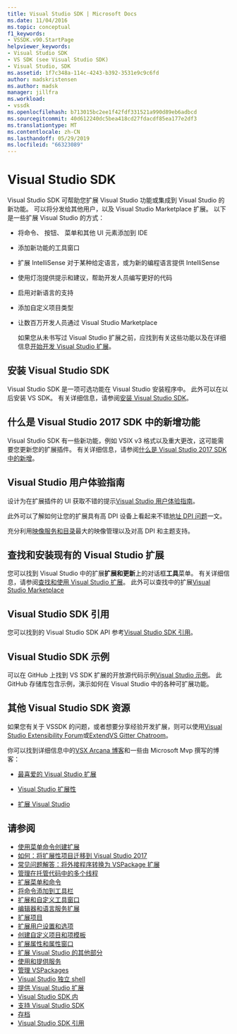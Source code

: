 ```yaml
---
title: Visual Studio SDK | Microsoft Docs
ms.date: 11/04/2016
ms.topic: conceptual
f1_keywords:
- VSSDK.v90.StartPage
helpviewer_keywords:
- Visual Studio SDK
- VS SDK (see Visual Studio SDK)
- Visual Studio, SDK
ms.assetid: 1f7c348a-114c-4243-b392-3531e9c9c6fd
author: madskristensen
ms.author: madsk
manager: jillfra
ms.workload:
- vssdk
ms.openlocfilehash: b713015bc2ee1f42fdf331521a990d89eb6adbcd
ms.sourcegitcommit: 40d612240dc5bea418cd27fdacdf85ea177e2df3
ms.translationtype: MT
ms.contentlocale: zh-CN
ms.lasthandoff: 05/29/2019
ms.locfileid: "66323089"
---
```

# <a name="visual-studio-sdk"></a>Visual Studio SDK
Visual Studio SDK 可帮助您扩展 Visual Studio 功能或集成到 Visual Studio 的新功能。 可以将分发给其他用户，以及 Visual Studio Marketplace 扩展。 以下是一些扩展 Visual Studio 的方式：

- 将命令、 按钮、 菜单和其他 UI 元素添加到 IDE

- 添加新功能的工具窗口

- 扩展 IntelliSense 对于某种给定语言，或为新的编程语言提供 IntelliSense

- 使用灯泡提供提示和建议，帮助开发人员编写更好的代码

- 启用对新语言的支持

- 添加自定义项目类型

- 让数百万开发人员通过 Visual Studio Marketplace

  如果您从未书写过 Visual Studio 扩展之前，应找到有关这些功能以及在详细信息[开始开发 Visual Studio 扩展](../extensibility/starting-to-develop-visual-studio-extensions.md)。

## <a name="install-the-visual-studio-sdk"></a>安装 Visual Studio SDK
 Visual Studio SDK 是一项可选功能在 Visual Studio 安装程序中。 此外可以在以后安装 VS SDK。 有关详细信息，请参阅[安装 Visual Studio SDK](../extensibility/installing-the-visual-studio-sdk.md)。

## <a name="whats-new-in-the-visual-studio-2017-sdk"></a>什么是 Visual Studio 2017 SDK 中的新增功能
 Visual Studio SDK 有一些新功能，例如 VSIX v3 格式以及重大更改，这可能需要您更新您的扩展插件。 有关详细信息，请参阅[什么是 Visual Studio 2017 SDK 中的新增](../extensibility/what-s-new-in-the-visual-studio-2017-sdk.md)。

## <a name="visual-studio-user-experience-guidelines"></a>Visual Studio 用户体验指南
 设计为在扩展插件的 UI 获取不错的提示[Visual Studio 用户体验指南](../extensibility/ux-guidelines/visual-studio-user-experience-guidelines.md)。

 此外可以了解如何让您的扩展具有高 DPI 设备上看起来不错[地址 DPI 问题](../extensibility/addressing-dpi-issues2.md)一文。

 充分利用[映像服务和目录](../extensibility/image-service-and-catalog.md)最大的映像管理以及对高 DPI 和主题支持。

## <a name="find-and-install-existing-visual-studio-extensions"></a>查找和安装现有的 Visual Studio 扩展
 您可以找到 Visual Studio 中的扩展**扩展和更新**上的对话框**工具**菜单。 有关详细信息，请参阅[查找和使用 Visual Studio 扩展](../ide/finding-and-using-visual-studio-extensions.md)。 此外可以查找中的扩展[Visual Studio Marketplace](https://marketplace.visualstudio.com/)

## <a name="visual-studio-sdk-reference"></a>Visual Studio SDK 引用
 您可以找到的 Visual Studio SDK API 参考[Visual Studio SDK 引用](../extensibility/visual-studio-sdk-reference.md)。

## <a name="visual-studio-sdk-samples"></a>Visual Studio SDK 示例
 可以在 GitHub 上找到 VS SDK 扩展的开放源代码示例[Visual Studio 示例](https://aka.ms/vs2015sdksamples)。 此 GitHub 存储库包含示例，演示如何在 Visual Studio 中的各种可扩展功能。

## <a name="other-visual-studio-sdk-resources"></a>其他 Visual Studio SDK 资源
 如果您有关于 VSSDK 的问题，或者想要分享经验开发扩展，则可以使用[Visual Studio Extensibility Forum](https://social.msdn.microsoft.com/Forums/vstudio/home?forum=vsx)或[ExtendVS Gitter Chatroom](https://gitter.im/Microsoft/extendvs)。

 你可以找到详细信息中的[VSX Arcana 博客](https://blogs.msdn.microsoft.com/vsx/)和一些由 Microsoft Mvp 撰写的博客：

- [最喜爱的 Visual Studio 扩展](http://geekswithblogs.net/sdorman/archive/2014/10/05/favorite-visual-studio-extensions.aspx)

- [Visual Studio 扩展性](http://www.visualstudioextensibility.com/overview/vs/)

- [扩展 Visual Studio](http://blog.slaks.net/2013-10-18/extending-visual-studio-part-1-getting-started/)

## <a name="see-also"></a>请参阅
- [使用菜单命令创建扩展](../extensibility/creating-an-extension-with-a-menu-command.md)
- [如何：将扩展性项目迁移到 Visual Studio 2017](../extensibility/how-to-migrate-extensibility-projects-to-visual-studio-2017.md)
- [常见问题解答：将外接程序转换为 VSPackage 扩展](../extensibility/faq-converting-add-ins-to-vspackage-extensions.md)
- [管理在托管代码中的多个线程](../extensibility/managing-multiple-threads-in-managed-code.md)
- [扩展菜单和命令](../extensibility/extending-menus-and-commands.md)
- [将命令添加到工具栏](../extensibility/adding-commands-to-toolbars.md)
- [扩展和自定义工具窗口](../extensibility/extending-and-customizing-tool-windows.md)
- [编辑器和语言服务扩展](../extensibility/editor-and-language-service-extensions.md)
- [扩展项目](../extensibility/extending-projects.md)
- [扩展用户设置和选项](../extensibility/extending-user-settings-and-options.md)
- [创建自定义项目和项模板](../extensibility/creating-custom-project-and-item-templates.md)
- [扩展属性和属性窗口](../extensibility/extending-properties-and-the-property-window.md)
- [扩展 Visual Studio 的其他部分](../extensibility/extending-other-parts-of-visual-studio.md)
- [使用和提供服务](../extensibility/using-and-providing-services.md)
- [管理 VSPackages](../extensibility/managing-vspackages.md)
- [Visual Studio 独立 shell](/visualstudio/extensibility/shell/visual-studio-isolated-shell)
- [提供 Visual Studio 扩展](../extensibility/shipping-visual-studio-extensions.md)
- [Visual Studio SDK 内](../extensibility/internals/inside-the-visual-studio-sdk.md)
- [支持 Visual Studio SDK](../extensibility/support-for-the-visual-studio-sdk.md)
- [存档](../extensibility/archive.md)
- [Visual Studio SDK 引用](../extensibility/visual-studio-sdk-reference.md)
